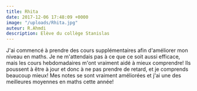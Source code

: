 ```yaml
---
title: Rhita
date: 2017-12-06 17:48:09 +0000
image: "/uploads/Rhita.jpg"
auteur: R.Ahmdi
description: Elève du collège Stanislas
---
```

J'ai commencé à prendre des cours supplémentaires afin d'améliorer mon niveau en maths. Je ne m'attendais pas à ce que ce soit aussi efficace, mais les cours hebdomadaires m'ont vraiment aidé à mieux comprendre! Ils poussent à être à jour et donc à ne pas prendre de retard, et je comprends beaucoup mieux! Mes notes se sont vraiment améliorées et j'ai une des meilleures moyennes en maths cette année!